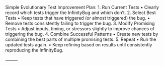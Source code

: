 Simple Evolutionary Test Improvement Plan:
	1.	Run Current Tests
	•	Clearly record which tests trigger the InfinityBug and which don’t.
	2.	Select Best Tests
	•	Keep tests that have triggered (or almost triggered) the bug.
	•	Remove tests consistently failing to trigger the bug.
	3.	Modify Promising Tests
	•	Adjust inputs, timing, or stressors slightly to improve chances of triggering the bug.
	4.	Combine Successful Patterns
	•	Create new tests by combining the best parts of multiple promising tests.
	5.	Repeat
	•	Run the updated tests again.
	•	Keep refining based on results until consistently reproducing the InfinityBug.

⸻
